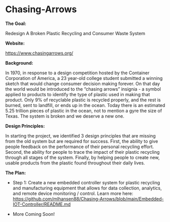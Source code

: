 # Chasing-Arrows
**The Goal:** 

Redesign A Broken Plastic Recycling and Consumer Waste System

**Website:** 

https://www.chasingarrows.org/

**Background:**

  In 1970, in response to a design competition hosted by the Container Corporation of America, a 23 year-old college student submitted a winning sketch that would change consumer decision making forever. On that day the world would be introduced to the “chasing arrows” insignia - a symbol applied to products to identify the type of plastic used in making that product.
  Only 9% of recyclable plastic is recycled properly, and the rest is burned, sent to landfill, or ends up in the ocean. Today there is an estimated 5.25 trillion pieces of plastic in the ocean, not to mention a gyre the size of Texas. The system is broken and we deserve a new one.
  
**Design Principles:**

In starting the project, we identified 3 design principles that are missing from the old system but are required for success. First, the ability to give people feedback on the performance of their personal recycling effort. Second, the ability for people to trace the impact of their plastic recycling through all stages of the system. Finally, by helping people to create new, usable products from the plastic found throughout their daily lives.

**The Plan:**

 - Step 1: Create a new embedded controller system for plastic recycling and manufacturing equipment that allows for data collection, analytics, and remote device monitoring / control. Learn more here: https://github.com/mlhansen88/Chasing-Arrows/blob/main/Embedded-IOT-Controller/README.md 
  
 - More Coming Soon!
